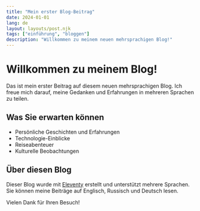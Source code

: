 ```yaml
---
title: "Mein erster Blog-Beitrag"
date: 2024-01-01
lang: de
layout: layouts/post.njk
tags: ["einführung", "bloggen"]
description: "Willkommen zu meinem neuen mehrsprachigen Blog!"
---
```


# Willkommen zu meinem Blog!

Das ist mein erster Beitrag auf diesem neuen mehrsprachigen Blog. Ich freue mich darauf, meine Gedanken und Erfahrungen in mehreren Sprachen zu teilen.

## Was Sie erwarten können

- Persönliche Geschichten und Erfahrungen
- Technologie-Einblicke
- Reiseabenteuer
- Kulturelle Beobachtungen

## Über diesen Blog

Dieser Blog wurde mit [Eleventy](https://11ty.dev) erstellt und unterstützt mehrere Sprachen. Sie können meine Beiträge auf Englisch, Russisch und Deutsch lesen.

Vielen Dank für Ihren Besuch!